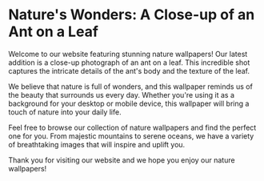 <!--
Write me markdown content of website with wallpaper:

"A close-up of an ant on a leaf"

The header of the page should not be copy of the text but rather a real content of the website which is using this wallpaper.
-->

<!--font:Open Sans-->

# Nature's Wonders: A Close-up of an Ant on a Leaf

Welcome to our website featuring stunning nature wallpapers! Our latest addition is a close-up photograph of an ant on a leaf. This incredible shot captures the intricate details of the ant's body and the texture of the leaf.

We believe that nature is full of wonders, and this wallpaper reminds us of the beauty that surrounds us every day. Whether you're using it as a background for your desktop or mobile device, this wallpaper will bring a touch of nature into your daily life.

Feel free to browse our collection of nature wallpapers and find the perfect one for you. From majestic mountains to serene oceans, we have a variety of breathtaking images that will inspire and uplift you.

Thank you for visiting our website and we hope you enjoy our nature wallpapers!
